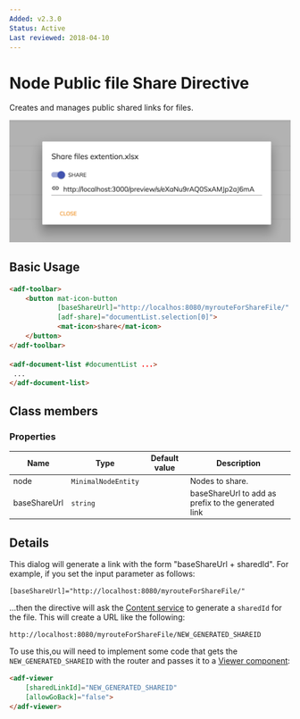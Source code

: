 ```yaml
---
Added: v2.3.0
Status: Active
Last reviewed: 2018-04-10
---
```


# Node Public file Share Directive

Creates and manages public shared links for files.

![adf-share](../docassets/images/share-directive.png)

## Basic Usage

```html
<adf-toolbar>
    <button mat-icon-button
            [baseShareUrl]="http://localhos:8080/myrouteForShareFile/"
            [adf-share]="documentList.selection[0]">
            <mat-icon>share</mat-icon>
    </button>
</adf-toolbar>

<adf-document-list #documentList ...>
 ...
</adf-document-list>
```

## Class members

### Properties

| Name | Type | Default value | Description |
| ---- | ---- | ------------- | ----------- |
| node | `MinimalNodeEntity` |  | Nodes to share.  |
| baseShareUrl | `string` |  | baseShareUrl to add as prefix to the generated link  |


## Details

This dialog will generate a link with the form "baseShareUrl + sharedId".
For example, if you set the input parameter as follows:

```
[baseShareUrl]="http://localhost:8080/myrouteForShareFile/"
```

...then the directive will ask the [Content service](../core/content.service.md) to generate
a `sharedId` for the file. This will create a URL like the following:

```
http://localhost:8080/myrouteForShareFile/NEW_GENERATED_SHAREID
```

To use this,ou will need to implement some code that gets the `NEW_GENERATED_SHAREID` with the router
and passes it to a [Viewer component](../core/viewer.component.md):

```html
<adf-viewer
    [sharedLinkId]="NEW_GENERATED_SHAREID"
    [allowGoBack]="false">
</adf-viewer>
```